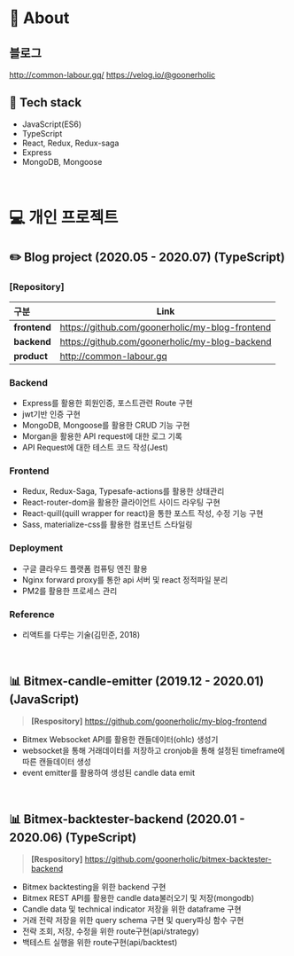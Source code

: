 📃 About
===============

## 블로그
http://common-labour.gq/
https://velog.io/@goonerholic

## 🚀 Tech stack
- JavaScript(ES6)
- TypeScript
- React, Redux, Redux-saga
- Express
- MongoDB, Mongoose

<br>

# 💻 개인 프로젝트

## **✏️ Blog project** (2020.05 - 2020.07) (TypeScript)

### **[Repository]**

 | 구분          | Link                                             |
 | :----------- | ----------------------------------------------- |
 | **frontend** | https://github.com/goonerholic/my-blog-frontend |
 | **backend**  | https://github.com/goonerholic/my-blog-backend  |
 | **product**  | http://common-labour.gq                         |
 
  
### **Backend**
- Express를 활용한 회원인증, 포스트관련 Route 구현
- jwt기반 인증 구현
- MongoDB, Mongoose를 활용한 CRUD 기능 구현
- Morgan을 활용한 API request에 대한 로그 기록
- API Request에 대한 테스트 코드 작성(Jest)

### **Frontend**
 - Redux, Redux-Saga, Typesafe-actions를 활용한 상태관리
 - React-router-dom을 활용한 클라이언트 사이드 라우팅 구현
 - React-quill(quill wrapper for react)을 통한 포스트 작성, 수정 기능 구현
 - Sass, materialize-css를 활용한 컴포넌트 스타일링

### **Deployment**
 - 구글 클라우드 플랫폼 컴퓨팅 엔진 활용
 - Nginx forward proxy를 통한 api 서버 및 react 정적파일 분리
 - PM2를 활용한 프로세스 관리
  
### **Reference**
   - 리액트를 다루는 기술(김민준, 2018)

<br>

## **📊 Bitmex-candle-emitter** (2019.12 - 2020.01) (JavaScript)
> **[Respository]** https://github.com/goonerholic/my-blog-frontend  
 - Bitmex Websocket API를 활용한 캔들데이터(ohlc) 생성기
 - websocket을 통해 거래데이터를 저장하고 cronjob을 통해 설정된 timeframe에 따른 캔들데이터 생성
 - event emitter를 활용하여 생성된 candle data emit

<br>


## **📊 Bitmex-backtester-backend** (2020.01 - 2020.06) (TypeScript)
> **[Respository]** https://github.com/goonerholic/bitmex-backtester-backend
 - Bitmex backtesting을 위한 backend 구현
 - Bitmex REST API를 활용한 candle data불러오기 및 저장(mongodb)
 - Candle data 및 technical indicator 저장을 위한 dataframe 구현
 - 거래 전략 저장을 위한 query schema 구현 및 query파싱 함수 구현
 - 전략 조회, 저장, 수정을 위한 route구현(api/strategy)
 - 백테스트 실행을 위한 route구현(api/backtest)
